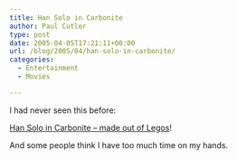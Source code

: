 ```yaml
---
title: Han Solo in Carbonite
author: Paul Cutler
type: post
date: 2005-04-05T17:21:11+00:00
url: /blog/2005/04/han-solo-in-carbonite/
categories:
  - Entertainment
  - Movies

---
```

I had never seen this before:

[Han Solo in Carbonite &#8211; made out of Legos][1]!

And some people think I have too much time on my hands.

 [1]: http://www.nathanbrickartist.com/han_solo_in_carbonite.html